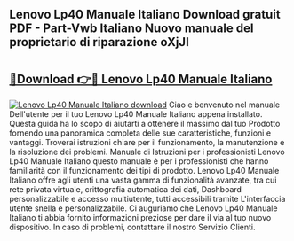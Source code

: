## Lenovo Lp40 Manuale Italiano Download gratuit PDF - Part-Vwb Italiano Nuovo manuale del proprietario di riparazione oXjJI

# <h2><a href="http://dfdsguo.blite.top/?on=Lenovo+Lp40+Manuale+Italiano">🔗Download 👉🔴 Lenovo Lp40 Manuale Italiano</a></h2>

[![Lenovo Lp40 Manuale Italiano download](https://i.imgur.com/lujVjoI.png)](http://dfdsguo.blite.top/?on=Lenovo+Lp40+Manuale+Italiano)
Ciao e benvenuto nel manuale Dell'utente per il tuo Lenovo Lp40 Manuale Italiano appena installato. Questa guida ha lo scopo di aiutarti a ottenere il massimo dal tuo Prodotto fornendo una panoramica completa delle sue caratteristiche, funzioni e vantaggi. Troverai istruzioni chiare per il funzionamento, la manutenzione e la risoluzione dei problemi. Manuale di Istruzioni per i professionisti Lenovo Lp40 Manuale Italiano questo manuale è per i professionisti che hanno familiarità con il funzionamento dei tipi di prodotto. Lenovo Lp40 Manuale Italiano offre agli utenti una vasta gamma di funzionalità avanzate, tra cui rete privata virtuale, crittografia automatica dei dati, Dashboard personalizzabile e accesso multiutente, tutti accessibili tramite L'interfaccia utente snella e personalizzabile. Ci auguriamo che Lenovo Lp40 Manuale Italiano ti abbia fornito informazioni preziose per dare il via al tuo nuovo dispositivo. In caso di problemi, contattare il nostro Servizio Clienti.
